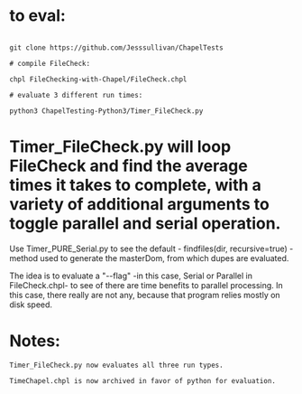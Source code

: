 
# to eval:

```

git clone https://github.com/Jesssullivan/ChapelTests

# compile FileCheck:

chpl FileChecking-with-Chapel/FileCheck.chpl

# evaluate 3 different run times:

python3 ChapelTesting-Python3/Timer_FileCheck.py

```

# Timer_FileCheck.py will loop FileCheck and find the average times it takes to complete, with a variety of additional arguments to toggle parallel and serial operation.


Use Timer_PURE_Serial.py to see the default - findfiles(dir, recursive=true) - method used to generate the masterDom, from which dupes are evaluated.  

The idea is to evaluate a "--flag" -in this case, Serial or Parallel in FileCheck.chpl- to see of there are time benefits to parallel processing.  In this case, there really are not any, because that program relies mostly on disk speed.  

# Notes:

```
Timer_FileCheck.py now evaluates all three run types.

TimeChapel.chpl is now archived in favor of python for evaluation.
```

